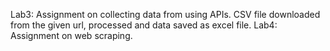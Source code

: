 Lab3: Assignment on collecting data from using APIs. CSV file downloaded from the given url, processed and data saved as excel file.
Lab4: Assignment on web scraping. 
